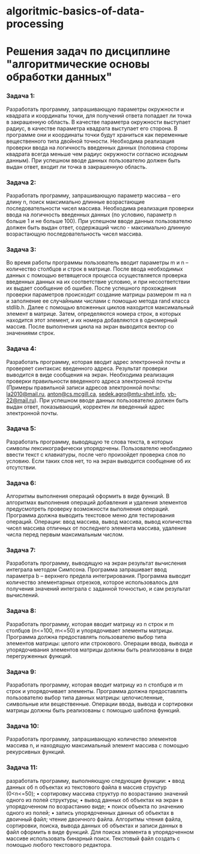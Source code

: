 # algoritmic-basics-of-data-processing
# Решения задач по дисциплине "алгоритмические основы обработки данных"
### Задача 1: 
Разработать программу, запрашивающую параметры окружности и квадрата и координаты точки, для получений ответа попадает ли точка в закрашенную область.
В качестве параметра окружности выступает радиус, в качестве параметра квадрата выступает его сторона. В программе они и координаты точки будут храниться как переменные вещественного типа двойной точности.
Необходима реализация проверки ввода на логичность введенных данных (половина стороны квадрата всегда меньше чем радиус окружности согласно исходным данным).
При успешном вводе данных пользователю должен быть выдан ответ, входит ли точка в закрашенную область.
### Задача 2: 
Разработать программу, запрашивающую параметр массива – его длину n, поиск максимально длинные возрастающие последовательности чисел массива.
Необходима реализация проверки ввода на логичность введенных данных (по условию, параметр n больше 1 и не больше 100).
При успешном вводе данных пользователю должен быть выдан ответ, содержащий число - максимально длинную возрастающую последовательность чисел массива.
### Задача 3:
Во время работы программы пользователь вводит параметры m и n – количество столбцов и строк в матрице. 
После ввода необходимых данных с помощью ветвящегося процесса  осуществляется проверка введенных данных на их соответствие условию, и при несоответствии их выдает сообщение об ошибке. 
После успешного прохождения проверки параметров происходит создание матрицы размером m на n и заполнение ее случайными числами с помощью метода rand класса stdlib.h. 
Далее с помощью вложенных циклов находится максимальный элемент в матрице. Затем, определяются номера строк, в которых находится этот элемент, и их номера добавляются в одномерный массив. После выполнения цикла на экран выводится вектор со значениями строк. 
### Задача 4:
Разработать программу, которая вводит адрес электронной почты и проверяет синтаксис введенного адреса. Результат проверки выводится в виде сообщения на экран.
Необходима реализация проверки правильности введенного адреса электронной почты (Примеры правильной записи адресов электронной почты: la2010@mail.ru, anton@cs.mcgill.ca, sedek.agro@mtu-shet.info, vb-22@mail.ru).
При успешном вводе данных пользователю должен быть выдан ответ, показывающий, корректен ли введенный адрес электронной почты.
### Задача 5:
Разработать программу, выводящую те слова текста, в которых символы лексикографически упорядочены. 
Пользователю необходимо ввести текст с клавиатуры, после чего произойдет проверка слов по условию.
Если таких слов нет, то на экран выводится сообщение об их отсутствии.
### Задача 6:
Алгоритмы выполнения операций оформить в виде функций. В алгоритмах выполнения операций добавления и удаления элементов предусмотреть проверку возможности выполнения операций. Программа должна выводить текстовое меню для тестирования операций.
Операции: ввод массива, вывод массива, вывод количества чисел массива отличных от последнего элемента массива, удаление числа перед первым максимальным числом.
### Задача 7:
Разработать программу, выводящую на экран результат вычисления интеграла методом Симпсона.
Программа запрашивает ввод параметра b – верхнего предела интегрирования.
Программа выводит количество элементарных отрезков, которое использовалось для получения значений интеграла с заданной точностью, и сам результат вычислений.
### Задача 8:
Разработать программу, которая вводит матрицу из n строк и m столбцов (n<=100, m<=50) и упорядочивает элементы матрицы. Программа должна предоставлять пользователю выбор типа элементов матрицы: целого или строкового. Операции ввода, вывода и упорядочивания элементов матрицы должны быть реализованы в виде перегруженных функций.
### Задача 9:
Разработать программу, которая вводит матрицу из n столбцов и m строк и упорядочивает элементы. Программа должна предоставлять пользователю выбор типа данных матрицы: целочисленные, символьные или вещественные. Операции ввода, вывода и сортировки матрицы должны быть реализованы с помощью шаблона функций.
### Задача 10:
Разработать программу, запрашивающую количество элементов массива n, и находящую максимальный элемент массива с помощью рекурсивных функций.
### Задача 11:
разработать программу, выполняющую следующие функции:
•	ввод данных об n объектах из текстового файла в массив структур (0<n<=50); 
•	сортировку массива структур по возрастанию значений одного из полей структуры;
•	вывод данных об объектах на экран в упорядоченном по возрастанию виде;
•	поиск объекта по значению одного из полей; 
•	запись упорядоченных данных об объектах в двоичный файл;
чтение двоичного файла.
Алгоритмы чтения файла, сортировки, поиска, вывода данных об объектах и записи данных в файл оформить в виде функций. Для поиска элемента в упорядоченном массиве использовать бинарный поиск. Текстовый файл создать с помощью любого текстового редактора. 
